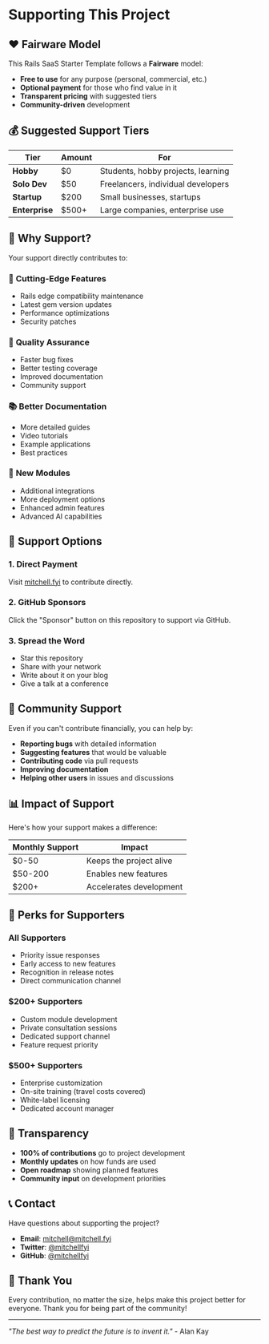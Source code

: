 # Supporting This Project

## ❤️ Fairware Model

This Rails SaaS Starter Template follows a **Fairware** model:

- **Free to use** for any purpose (personal, commercial, etc.)
- **Optional payment** for those who find value in it
- **Transparent pricing** with suggested tiers
- **Community-driven** development

## 💰 Suggested Support Tiers

| Tier | Amount | For |
|------|--------|-----|
| **Hobby** | $0 | Students, hobby projects, learning |
| **Solo Dev** | $50 | Freelancers, individual developers |
| **Startup** | $200 | Small businesses, startups |
| **Enterprise** | $500+ | Large companies, enterprise use |

## 🎯 Why Support?

Your support directly contributes to:

### 🚀 **Cutting-Edge Features**
- Rails edge compatibility maintenance
- Latest gem version updates
- Performance optimizations
- Security patches

### 🐛 **Quality Assurance**
- Faster bug fixes
- Better testing coverage
- Improved documentation
- Community support

### 📚 **Better Documentation**
- More detailed guides
- Video tutorials
- Example applications
- Best practices

### 🔧 **New Modules**
- Additional integrations
- More deployment options
- Enhanced admin features
- Advanced AI capabilities

## 🌟 **Support Options**

### 1. **Direct Payment**
Visit [mitchell.fyi](https://mitchell.fyi) to contribute directly.

### 2. **GitHub Sponsors**
Click the "Sponsor" button on this repository to support via GitHub.

### 3. **Spread the Word**
- Star this repository
- Share with your network
- Write about it on your blog
- Give a talk at a conference

## 🤝 **Community Support**

Even if you can't contribute financially, you can help by:

- **Reporting bugs** with detailed information
- **Suggesting features** that would be valuable
- **Contributing code** via pull requests
- **Improving documentation**
- **Helping other users** in issues and discussions

## 📊 **Impact of Support**

Here's how your support makes a difference:

| Monthly Support | Impact |
|-----------------|--------|
| $0-50 | Keeps the project alive |
| $50-200 | Enables new features |
| $200+ | Accelerates development |

## 🎁 **Perks for Supporters**

### **All Supporters**
- Priority issue responses
- Early access to new features
- Recognition in release notes
- Direct communication channel

### **$200+ Supporters**
- Custom module development
- Private consultation sessions
- Dedicated support channel
- Feature request priority

### **$500+ Supporters**
- Enterprise customization
- On-site training (travel costs covered)
- White-label licensing
- Dedicated account manager

## 🔄 **Transparency**

- **100% of contributions** go to project development
- **Monthly updates** on how funds are used
- **Open roadmap** showing planned features
- **Community input** on development priorities

## 📞 **Contact**

Have questions about supporting the project?

- **Email**: [mitchell@mitchell.fyi](mailto:mitchell@mitchell.fyi)
- **Twitter**: [@mitchellfyi](https://twitter.com/mitchellfyi)
- **GitHub**: [@mitchellfyi](https://github.com/mitchellfyi)

## 🙏 **Thank You**

Every contribution, no matter the size, helps make this project better for everyone. Thank you for being part of the community!

---

*"The best way to predict the future is to invent it."* - Alan Kay 